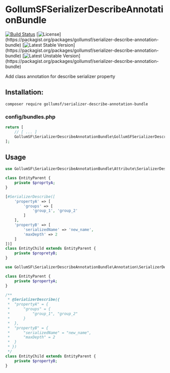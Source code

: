 # GollumSFSerializerDescribeAnnotationBundle

[![Build Status](https://travis-ci.com/GollumSF/serializer-describe-annotation-bundle.svg?branch=master)](https://travis-ci.com/GollumSF/serializer-describe-annotation-bundle)
[![License](https://poser.pugx.org/gollumsf/serializer-describe-annotation-bundle/license?)](https://packagist.org/packages/gollumsf/serializer-describe-annotation-bundle)
[![Latest Stable Version](https://poser.pugx.org/gollumsf/serializer-describe-annotation-bundle/v/stable?)](https://packagist.org/packages/gollumsf/serializer-describe-annotation-bundle)
[![Latest Unstable Version](https://poser.pugx.org/gollumsf/serializer-describe-annotation-bundle/v/unstable?)](https://packagist.org/packages/gollumsf/serializer-describe-annotation-bundle)

Add class annotation for describe serializer property

## Installation:

```shell
composer require gollumsf/serializer-describe-annotation-bundle
```

### config/bundles.php
```php
return [
    // [ ... ]
    GollumSF\SerializerDescribeAnnotationBundle\GollumSFSerializerDescribeAnnotationBundle::class => ['all' => true],
];
```

## Usage

```php
use GollumSF\SerializerDescribeAnnotationBundle\Attribute\SerializerDescribe;

class EntityParent {   
    private $proprtyA;
}

[#SerializerDescribe([
	'propertyA' => [
	    'groups' => [
 			'group_1', 'group_2'
 		]
	],
    'propertyB' => [
 		'serializedName' => 'new_name',
 		'maxDepth' => 2
 	]
])]
class EntityChild extends EntityParent {
    private $propretyB;
}
```

```php
use GollumSF\SerializerDescribeAnnotationBundle\Annotation\SerializerDescribe;

class EntityParent {   
    private $propertyA;
}

/**
 * @SerializerDescribe({
 * 	"propertyA" = {
 *		"groups" = {
 * 			"group_1", "group_2"
 * 		}
 *	},
 * 	"propertyB" = {
 *		"serializedName" = "new_name",
 *		"maxDepth" = 2
 *	}
 * })
 */
class EntityChild extends EntityParent {
    private $propertyB;
}
```

